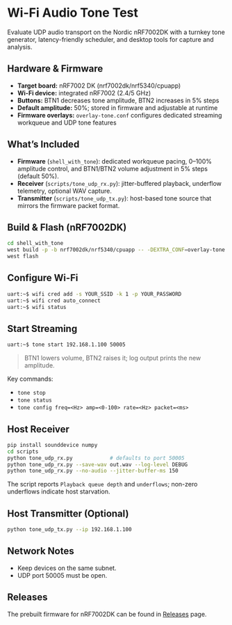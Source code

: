 # Wi-Fi Audio Tone Test

Evaluate UDP audio transport on the Nordic nRF7002DK with a turnkey tone generator, latency-friendly scheduler, and desktop tools for capture and analysis.

## Hardware & Firmware
- **Target board:** nRF7002 DK (nrf7002dk/nrf5340/cpuapp)
- **Wi-Fi device:** integrated nRF7002 (2.4/5 GHz)
- **Buttons:** BTN1 decreases tone amplitude, BTN2 increases in 5% steps
- **Default amplitude:** 50%; stored in firmware and adjustable at runtime
- **Firmware overlays:** `overlay-tone.conf` configures dedicated streaming workqueue and UDP tone features

## What’s Included
- **Firmware** (`shell_with_tone`): dedicated workqueue pacing, 0–100% amplitude control, and BTN1/BTN2 volume adjustment in 5% steps (default 50%).
- **Receiver** (`scripts/tone_udp_rx.py`): jitter-buffered playback, underflow telemetry, optional WAV capture.
- **Transmitter** (`scripts/tone_udp_tx.py`): host-based tone source that mirrors the firmware packet format.

## Build & Flash (nRF7002DK)
```bash
cd shell_with_tone
west build -p -b nrf7002dk/nrf5340/cpuapp -- -DEXTRA_CONF=overlay-tone.conf
west flash
```

## Configure Wi-Fi
```bash
uart:~$ wifi cred add -s YOUR_SSID -k 1 -p YOUR_PASSWORD
uart:~$ wifi cred auto_connect
uart:~$ wifi status
```

## Start Streaming
```bash
uart:~$ tone start 192.168.1.100 50005
```
> BTN1 lowers volume, BTN2 raises it; log output prints the new amplitude.

Key commands:
- `tone stop`
- `tone status`
- `tone config freq=<Hz> amp=<0-100> rate=<Hz> packet=<ms>`

## Host Receiver
```bash
pip install sounddevice numpy
cd scripts
python tone_udp_rx.py            # defaults to port 50005
python tone_udp_rx.py --save-wav out.wav --log-level DEBUG
python tone_udp_rx.py --no-audio --jitter-buffer-ms 150
```
The script reports `Playback queue depth` and `underflows`; non-zero underflows indicate host starvation.

## Host Transmitter (Optional)
```bash
python tone_udp_tx.py --ip 192.168.1.100
```

## Network Notes

- Keep devices on the same subnet.
- UDP port 50005 must be open.

## Releases

The prebuilt firmware for nRF7002DK can be found in [Releases](https://github.com/chshzh/nordic_wifi_audio_tone_test/releases) page.
